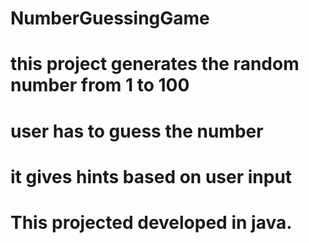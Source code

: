 # NumberGuessingGame
# this project generates the random number from 1 to 100
# user has to guess the number 
# it gives hints based on user input
# This projected developed in java.
